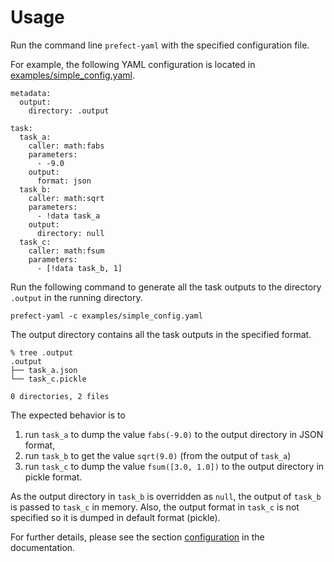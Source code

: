 # Usage

Run the command line `prefect-yaml` with the specified configuration
file.

For example, the following YAML configuration is located in [examples/simple_config.yaml](examples/simple_config.yaml).

```
metadata:
  output:
    directory: .output

task:
  task_a:
    caller: math:fabs
    parameters:
      - -9.0
    output:
      format: json
  task_b:
    caller: math:sqrt
    parameters:
      - !data task_a
    output:
      directory: null
  task_c:
    caller: math:fsum
    parameters:
      - [!data task_b, 1]
```

Run the following command to generate all the task outputs to the
directory `.output` in the running directory.

```shell
prefect-yaml -c examples/simple_config.yaml
```

The output directory contains all the task outputs in the specified
format.

```shell
% tree .output
.output
├── task_a.json
└── task_c.pickle

0 directories, 2 files
```

The expected behavior is to

1. run `task_a` to dump the value `fabs(-9.0)` to the output directory in JSON format,
2. run `task_b` to get the value `sqrt(9.0)` (from the output of `task_a`)
3. run `task_c` to dump the value `fsum([3.0, 1.0])` to the output directory in pickle format.

As the output directory in `task_b` is overridden as `null`, the output of `task_b` is passed to `task_c` in memory. Also, the output format in `task_c`
is not specified so it is dumped in default format (pickle).

For further details, please see the section [configuration](https://prefect-yaml.readthedocs.io/en/latest/configuration.html) in the documentation.

